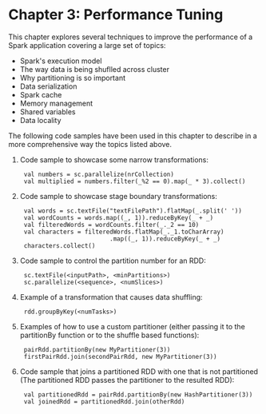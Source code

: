 # Chapter 3: Performance Tuning

This chapter explores several techniques to improve the performance of a Spark application covering a large set of topics:
  - Spark's execution model
  - The way data is being shuflled across cluster
  - Why partitioning is so important
  - Data serialization
  - Spark cache
  - Memory management
  - Shared variables
  - Data locality

The following code samples have been used in this chapter to describe in a more comprehensive way the topics listed above.

1. Code sample to showcase some narrow transformations:

        val numbers = sc.parallelize(nrCollection)
        val multiplied = numbers.filter(_%2 == 0).map(_ * 3).collect()

2. Code sample to showcase stage boundary transformations:
    
        val words = sc.textFile("textFilePath").flatMap(_.split(' ')) 
        val wordCounts = words.map((_, 1)).reduceByKey(_ + _)
        val filteredWords = wordCounts.filter(_._2 == 10)
        val characters = filteredWords.flatMap(_._1.toCharArray)
                                .map((_, 1)).reduceByKey(_ + _)
        characters.collect()

3. Code sample to control the partition number for an RDD:

        sc.textFile(<inputPath>, <minPartitions>)
        sc.parallelize(<sequence>, <numSlices>)

4. Example of a transformation that causes data shuffling:

        rdd.groupByKey(<numTasks>)

5. Examples of how to use a custom partitioner (either passing it to the partitionBy function or to the shuffle based functions):

        pairRdd.partitionBy(new MyPartitioner(3))
        firstPairRdd.join(secondPairRdd, new MyPartitioner(3))
        
6. Code sample that joins a partitioned RDD with one that is not partitioned (The partitioned RDD passes the partitioner to the resulted RDD):

        val partitionedRdd = pairRdd.partitionBy(new HashPartitioner(3))
        val joinedRdd = partitionedRdd.join(otherRdd)

